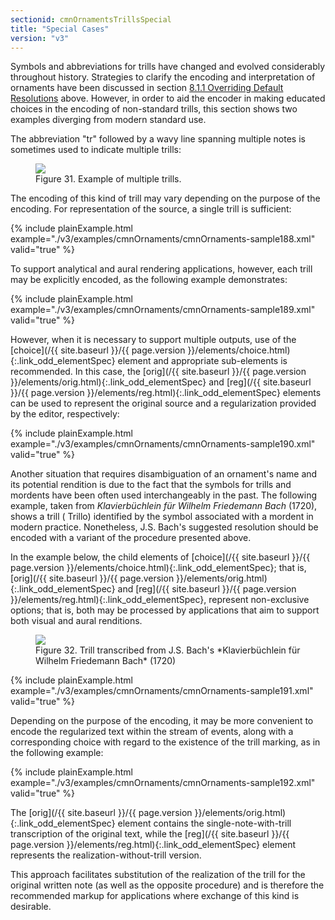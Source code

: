 ```yaml
---
sectionid: cmnOrnamentsTrillsSpecial
title: "Special Cases"
version: "v3"
---
```





Symbols and abbreviations for trills have changed and evolved considerably throughout
history. Strategies to clarify the encoding and interpretation of ornaments have been
discussed in section <a class="link_ptr" title="Overriding Default Resolutions" href="/{{ site.baseurl }}/{{ page.version }}/guidelines/cmnOrnaments.html#cmnOrnamentsOverride">8.1.1 Overriding Default Resolutions</a> above. However, in order to aid
the encoder in making educated choices in the encoding of non-standard trills, this
section
shows two examples diverging from modern standard use.


The abbreviation "tr" followed by a wavy line spanning multiple notes is sometimes
used to
indicate multiple trills:


<figure class="figure">
   <img src="../../../../guidelines/v3/Images/modules/cmnOrnaments/ex_tr_multi.png" class="img-responsive"></img>
   <figcaption class="figure-caption">Figure 31. Example of multiple trills.</figcaption>
</figure>
The encoding of this kind of trill may vary depending on the purpose of the encoding.
For
representation of the source, a single trill is sufficient:

{% include plainExample.html example="./v3/examples/cmnOrnaments/cmnOrnaments-sample188.xml" valid="true" %}


To support analytical and aural rendering applications, however, each trill may be
explicitly encoded, as the following example demonstrates:

{% include plainExample.html example="./v3/examples/cmnOrnaments/cmnOrnaments-sample189.xml" valid="true" %}


However, when it is necessary to support multiple outputs, use of the [choice](/{{ site.baseurl }}/{{ page.version }}/elements/choice.html){:.link_odd_elementSpec} element and appropriate sub-elements is recommended. In this case, the [orig](/{{ site.baseurl }}/{{ page.version }}/elements/orig.html){:.link_odd_elementSpec} and [reg](/{{ site.baseurl }}/{{ page.version }}/elements/reg.html){:.link_odd_elementSpec} elements can be used to represent the
original source and a regularization provided by the editor, respectively:

{% include plainExample.html example="./v3/examples/cmnOrnaments/cmnOrnaments-sample190.xml" valid="true" %}


Another situation that requires disambiguation of an ornament's name and its potential
rendition is due to the fact that the symbols for trills and mordents have been often
used
interchangeably in the past. The following example, taken from *Klavierbüchlein für
Wilhelm Friedemann Bach* (1720), shows a trill (
<span class="q">Trillo</span>) identified by the
symbol associated with a mordent in modern practice. Nonetheless, J.S. Bach's suggested
resolution should be encoded with a variant of the procedure presented above.

In the example below, the child elements of [choice](/{{ site.baseurl }}/{{ page.version }}/elements/choice.html){:.link_odd_elementSpec}; that is, [orig](/{{ site.baseurl }}/{{ page.version }}/elements/orig.html){:.link_odd_elementSpec} and [reg](/{{ site.baseurl }}/{{ page.version }}/elements/reg.html){:.link_odd_elementSpec}, represent non-exclusive options;
that is, both may be processed by applications that aim to support both visual and
aural
renditions.


<figure class="figure">
   <img src="../../../../guidelines/v3/Images/modules/cmnOrnaments/ex_tr_B.png" class="img-responsive"></img>
   <figcaption class="figure-caption">Figure 32. Trill transcribed from J.S. Bach's *Klavierbüchlein für Wilhelm Friedemann
      Bach* (1720)
   </figcaption>
</figure>
{% include plainExample.html example="./v3/examples/cmnOrnaments/cmnOrnaments-sample191.xml" valid="true" %}


Depending on the purpose of the encoding, it may be more convenient to encode the
regularized text within the stream of events, along with a corresponding choice with
regard
to the existence of the trill marking, as in the following example:

{% include plainExample.html example="./v3/examples/cmnOrnaments/cmnOrnaments-sample192.xml" valid="true" %}

The [orig](/{{ site.baseurl }}/{{ page.version }}/elements/orig.html){:.link_odd_elementSpec} element contains the single-note-with-trill transcription of
the original text, while the [reg](/{{ site.baseurl }}/{{ page.version }}/elements/reg.html){:.link_odd_elementSpec} element represents the
realization-without-trill version.

This approach facilitates substitution of the realization of the trill for the original
written note (as well as the opposite procedure) and is therefore the recommended
markup for
applications where exchange of this kind is desirable.


